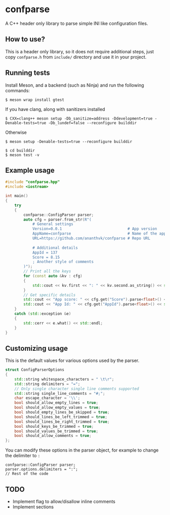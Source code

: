 # confparse
A C++ header only library to parse simple INI like configuration files.

## How to use?
This is a header only library, so it does not require additional steps, just copy `confparse.h` from `include/` directory and use it in your project.

## Running tests
Install Meson, and a backend (such as Ninja) and run the following commands:

```
$ meson wrap install gtest
```

If you have clang, along with sanitizers installed
```
$ CXX=clang++ meson setup -Db_sanitize=address -Ddevelopment=true -Denable-tests=true -Db_lundef=false --reconfigure builddir
```

Otherwise
```
$ meson setup -Denable-tests=true --reconfigure builddir
```

```
$ cd builddir
$ meson test -v
```

## Example usage

```cpp
#include "confparse.hpp"
#include <iostream>

int main()
{
    try
    {
        confparse::ConfigParser parser;
        auto cfg = parser.from_str(R"(
            # General settings
            Version=0.0.1                             # App version
            AppName=confparse                         # Name of the app
            URL=https://github.com/ananthvk/confparse # Repo URL
            
            # Additional details
            AppId = 137
            Score = 8.15
            ; Another style of comments
        )");
        // Print all the keys
        for (const auto &kv : cfg)
        {
            std::cout << kv.first << ": " << kv.second.as_string() << std::endl;
        }
        // Get specific details
        std::cout << "App score: " << cfg.get("Score").parse<float>() << std::endl;
        std::cout << "App Id: " << cfg.get("AppId").parse<float>() << std::endl;
    }
    catch (std::exception &e)
    {
        std::cerr << e.what() << std::endl;
    }
}
```

## Customizing usage
This is the default values for various options used by the parser.
```cpp
struct ConfigParserOptions
{
    std::string whitespace_characters = " \t\r";
    std::string delimiters = "=";
    // Only single character single line comments supported
    std::string single_line_comments = "#;";
    char escape_character = '\\';
    bool should_allow_empty_lines = true;
    bool should_allow_empty_values = true;
    bool should_empty_lines_be_skipped = true;
    bool should_lines_be_left_trimmed = true;
    bool should_lines_be_right_trimmed = true;
    bool should_keys_be_trimmed = true;
    bool should_values_be_trimmed = true;
    bool should_allow_comments = true;
};
```

You can modify these options in the parser object, for example to change the delimiter to `:`
```
confparse::ConfigParser parser;
parser.options.delimiters = ":";
// Rest of the code
```
## TODO
- Implement flag to allow/disallow inline comments
- Implement sections